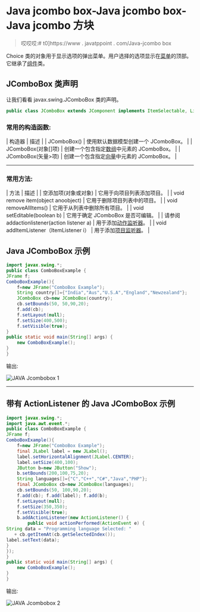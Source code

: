 # Java jcombo box-Java jcombo box-Java jcombo 方块

> 哎哎哎:# t0]https://www . javatppoint . com/Java-jcombo box

Choice 类的对象用于显示选项的弹出菜单。用户选择的选项显示在[菜单](java-jmenuitem-and-jmenu)的顶部。它继承了[组件](java-jcomponent)类。

## JComboBox 类声明

让我们看看 javax.swing.JComboBox 类的声明。

```java
public class JComboBox extends JComponent implements ItemSelectable, ListDataListener, ActionListener, Accessible

```

### 常用的构造函数:

| 构造器 | 描述 |
| JComboBox() | 使用默认数据模型创建一个 JComboBox。 |
| JComboBox(对象[]项) | 创建一个包含指定[数组](array-in-java)中元素的 JComboBox。 |
| JComboBox(矢量>项) | 创建一个包含指定[向量](scala-vector)中元素的 JComboBox。 |

* * *

### 常用方法:

| 方法 | 描述 |
| 空添加项(对象或对象) | 它用于向项目列表添加项目。 |
| void remove item(object anoobject) | 它用于删除项目列表中的项目。 |
| void removeAllItems() | 它用于从列表中删除所有项目。 |
| void setEditable(boolean b) | 它用于确定 JComboBox 是否可编辑。 |
| 请参阅 addactionlistener(action listener a) | 用于添加[动作监听器](java-actionlistener)。 |
| void addItemListener（ItemListener i） | 用于添加[项目监听器](java-itemlistener)。 |

## Java JComboBox 示例

```java
import javax.swing.*;  
public class ComboBoxExample {  
JFrame f;  
ComboBoxExample(){  
    f=new JFrame("ComboBox Example");  
    String country[]={"India","Aus","U.S.A","England","Newzealand"};      
    JComboBox cb=new JComboBox(country);  
    cb.setBounds(50, 50,90,20);  
    f.add(cb);      
    f.setLayout(null);  
    f.setSize(400,500);  
    f.setVisible(true);       
}  
public static void main(String[] args) {  
    new ComboBoxExample();       
}  
} 

```

输出:

![JAVA Jcombobox 1](../img/fbe8a2c20161ea3ac1fb661267e9d89a.png)

* * *

## 带有 ActionListener 的 Java JComboBox 示例

```java
import javax.swing.*;  
import java.awt.event.*;  
public class ComboBoxExample {  
JFrame f;  
ComboBoxExample(){  
    f=new JFrame("ComboBox Example"); 
    final JLabel label = new JLabel();        
    label.setHorizontalAlignment(JLabel.CENTER);
    label.setSize(400,100);
    JButton b=new JButton("Show");
    b.setBounds(200,100,75,20);
    String languages[]={"C","C++","C#","Java","PHP"};      
    final JComboBox cb=new JComboBox(languages);  
    cb.setBounds(50, 100,90,20);  
    f.add(cb); f.add(label); f.add(b);  
    f.setLayout(null);  
    f.setSize(350,350);  
    f.setVisible(true);     
    b.addActionListener(new ActionListener() {
        public void actionPerformed(ActionEvent e) {     
String data = "Programming language Selected: " 
   + cb.getItemAt(cb.getSelectedIndex());
label.setText(data);
}
}); 	    
}  
public static void main(String[] args) {  
    new ComboBoxExample();       
}  
}  

```

输出:

![JAVA Jcombobox 2](../img/c29b1ffcda931cad1ee32979b04a523a.png)